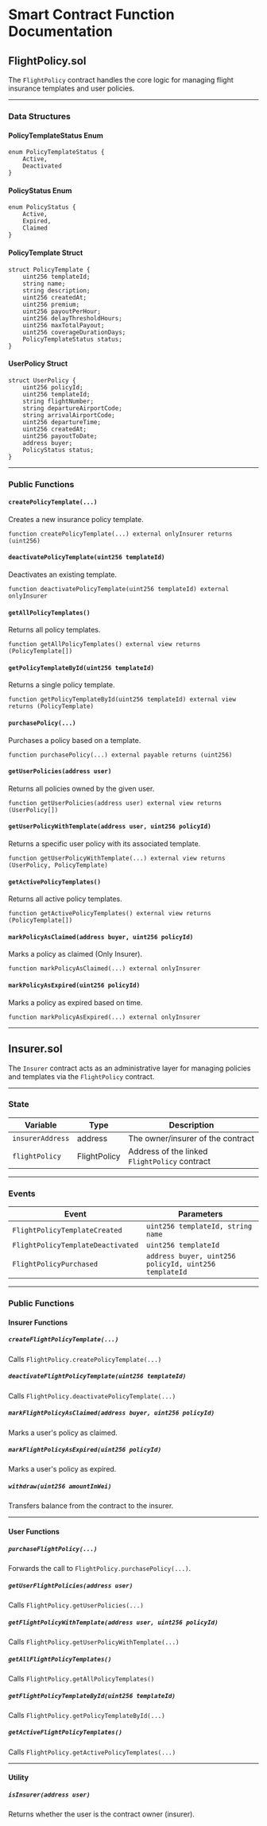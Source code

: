 
# Smart Contract Function Documentation

## FlightPolicy.sol

The `FlightPolicy` contract handles the core logic for managing flight insurance templates and user policies.

---

### Data Structures

#### PolicyTemplateStatus Enum

```solidity
enum PolicyTemplateStatus {
    Active,
    Deactivated
}
```

#### PolicyStatus Enum

```solidity
enum PolicyStatus {
    Active,
    Expired,
    Claimed
}
```

#### PolicyTemplate Struct

```solidity
struct PolicyTemplate {
    uint256 templateId;
    string name;
    string description;
    uint256 createdAt;
    uint256 premium;
    uint256 payoutPerHour;
    uint256 delayThresholdHours;
    uint256 maxTotalPayout;
    uint256 coverageDurationDays;
    PolicyTemplateStatus status;
}
```

#### UserPolicy Struct

```solidity
struct UserPolicy {
    uint256 policyId;
    uint256 templateId;
    string flightNumber;
    string departureAirportCode;
    string arrivalAirportCode;
    uint256 departureTime;
    uint256 createdAt;
    uint256 payoutToDate;
    address buyer;
    PolicyStatus status;
}
```

---

### Public Functions

#### `createPolicyTemplate(...)`

Creates a new insurance policy template.

```solidity
function createPolicyTemplate(...) external onlyInsurer returns (uint256)
```

#### `deactivatePolicyTemplate(uint256 templateId)`

Deactivates an existing template.

```solidity
function deactivatePolicyTemplate(uint256 templateId) external onlyInsurer
```

#### `getAllPolicyTemplates()`

Returns all policy templates.

```solidity
function getAllPolicyTemplates() external view returns (PolicyTemplate[])
```

#### `getPolicyTemplateById(uint256 templateId)`

Returns a single policy template.

```solidity
function getPolicyTemplateById(uint256 templateId) external view returns (PolicyTemplate)
```

#### `purchasePolicy(...)`

Purchases a policy based on a template.

```solidity
function purchasePolicy(...) external payable returns (uint256)
```

#### `getUserPolicies(address user)`

Returns all policies owned by the given user.

```solidity
function getUserPolicies(address user) external view returns (UserPolicy[])
```

#### `getUserPolicyWithTemplate(address user, uint256 policyId)`

Returns a specific user policy with its associated template.

```solidity
function getUserPolicyWithTemplate(...) external view returns (UserPolicy, PolicyTemplate)
```

#### `getActivePolicyTemplates()`

Returns all active policy templates.

```solidity
function getActivePolicyTemplates() external view returns (PolicyTemplate[])
```

#### `markPolicyAsClaimed(address buyer, uint256 policyId)`

Marks a policy as claimed (Only Insurer).

```solidity
function markPolicyAsClaimed(...) external onlyInsurer
```

#### `markPolicyAsExpired(uint256 policyId)`

Marks a policy as expired based on time.

```solidity
function markPolicyAsExpired(...) external onlyInsurer
```

---

## Insurer.sol

The `Insurer` contract acts as an administrative layer for managing policies and templates via the `FlightPolicy` contract.

---

### State

| Variable         | Type            | Description                                  |
|------------------|------------------|----------------------------------------------|
| `insurerAddress` | address          | The owner/insurer of the contract            |
| `flightPolicy`   | FlightPolicy     | Address of the linked `FlightPolicy` contract |

---

### Events

| Event                         | Parameters                                                  |
|-------------------------------|-------------------------------------------------------------|
| `FlightPolicyTemplateCreated` | `uint256 templateId, string name`                          |
| `FlightPolicyTemplateDeactivated` | `uint256 templateId`                                  |
| `FlightPolicyPurchased`       | `address buyer, uint256 policyId, uint256 templateId`       |

---

### Public Functions

#### Insurer Functions

##### `createFlightPolicyTemplate(...)`

Calls `FlightPolicy.createPolicyTemplate(...)`

##### `deactivateFlightPolicyTemplate(uint256 templateId)`

Calls `FlightPolicy.deactivatePolicyTemplate(...)`

##### `markFlightPolicyAsClaimed(address buyer, uint256 policyId)`

Marks a user's policy as claimed.

##### `markFlightPolicyAsExpired(uint256 policyId)`

Marks a user's policy as expired.

##### `withdraw(uint256 amountInWei)`

Transfers balance from the contract to the insurer.

---

#### User Functions

##### `purchaseFlightPolicy(...)`

Forwards the call to `FlightPolicy.purchasePolicy(...)`.

##### `getUserFlightPolicies(address user)`

Calls `FlightPolicy.getUserPolicies(...)`

##### `getFlightPolicyWithTemplate(address user, uint256 policyId)`

Calls `FlightPolicy.getUserPolicyWithTemplate(...)`

##### `getAllFlightPolicyTemplates()`

Calls `FlightPolicy.getAllPolicyTemplates()`

##### `getFlightPolicyTemplateById(uint256 templateId)`

Calls `FlightPolicy.getPolicyTemplateById(...)`

##### `getActiveFlightPolicyTemplates()`

Calls `FlightPolicy.getActivePolicyTemplates(...)`

---

#### Utility

##### `isInsurer(address user)`

Returns whether the user is the contract owner (insurer).
